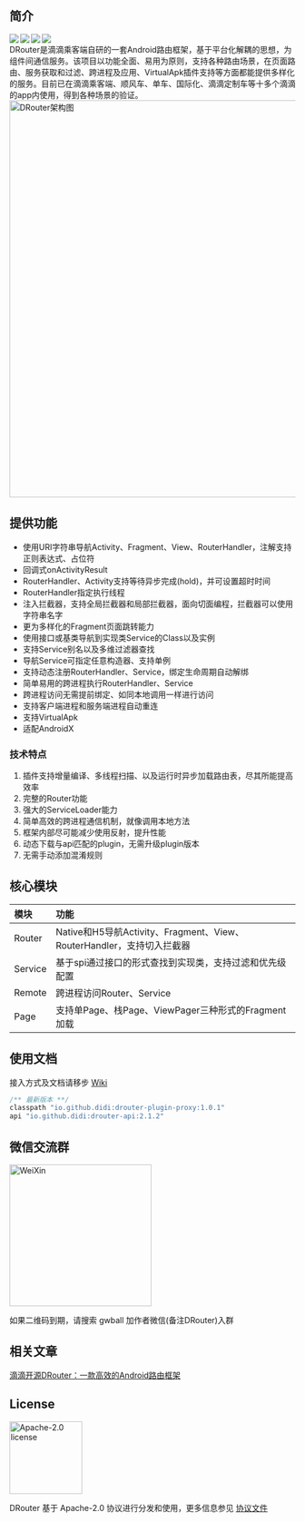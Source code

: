 ## 简介

<div align="center">
 <img src="https://img.shields.io/badge/license-Apache2.0-brightgreen.svg" align=left />
 <img src="https://img.shields.io/badge/drouter--plugin--proxy-1.0.1-red.svg" align=left />
 <img src="https://img.shields.io/badge/drouter--api-2.1.2-blue.svg" align=left />
 <img src="https://img.shields.io/badge/PRs-welcome-brightgreen.svg" align=left />
</div>
<br/>
DRouter是滴滴乘客端自研的一套Android路由框架，基于平台化解耦的思想，为组件间通信服务。该项目以功能全面、易用为原则，支持各种路由场景，在页面路由、服务获取和过滤、跨进程及应用、VirtualApk插件支持等方面都能提供多样化的服务。目前已在滴滴乘客端、顺风车、单车、国际化、滴滴定制车等十多个滴滴的app内使用，得到各种场景的验证。

<img src="https://czp.s3.didiyunapi.com/image/drouter/DRouter_Architecture.jpg" width="700px" align="center" alt="DRouter架构图"/>

## 提供功能

- 使用URI字符串导航Activity、Fragment、View、RouterHandler，注解支持正则表达式、占位符
- 回调式onActivityResult
- RouterHandler、Activity支持等待异步完成(hold)，并可设置超时时间
- RouterHandler指定执行线程
- 注入拦截器，支持全局拦截器和局部拦截器，面向切面编程，拦截器可以使用字符串名字
- 更为多样化的Fragment页面跳转能力
- 使用接口或基类导航到实现类Service的Class以及实例
- 支持Service别名以及多维过滤器查找
- 导航Service可指定任意构造器、支持单例
- 支持动态注册RouterHandler、Service，绑定生命周期自动解绑
- 简单易用的跨进程执行RouterHandler、Service
- 跨进程访问无需提前绑定、如同本地调用一样进行访问
- 支持客户端进程和服务端进程自动重连
- 支持VirtualApk
- 适配AndroidX

### 技术特点
1. 插件支持增量编译、多线程扫描、以及运行时异步加载路由表，尽其所能提高效率
2. 完整的Router功能
3. 强大的ServiceLoader能力
4. 简单高效的跨进程通信机制，就像调用本地方法
5. 框架内部尽可能减少使用反射，提升性能
6. 动态下载与api匹配的plugin，无需升级plugin版本
7. 无需手动添加混淆规则

## 核心模块

模块 | 功能
|  :-- | :--  |
Router | Native和H5导航Activity、Fragment、View、RouterHandler，支持切入拦截器
Service | 基于spi通过接口的形式查找到实现类，支持过滤和优先级配置
Remote | 跨进程访问Router、Service
Page | 支持单Page、栈Page、ViewPager三种形式的Fragment加载

## 使用文档

接入方式及文档请移步 [Wiki](https://github.com/didi/DRouter/wiki)

``` java
/** 最新版本 **/
classpath "io.github.didi:drouter-plugin-proxy:1.0.1"
api "io.github.didi:drouter-api:2.1.2"
```

## 微信交流群

<img src="https://czp.s3.didiyunapi.com/image/drouter/drouter.jpg" width="250px" align="center" alt="WeiXin"/>

如果二维码到期，请搜索 gwball 加作者微信(备注DRouter)入群

## 相关文章

[滴滴开源DRouter：一款高效的Android路由框架](https://juejin.cn/post/6975818153381068831)

## License

<img alt="Apache-2.0 license" src="https://www.apache.org/img/ASF20thAnniversary.jpg" width="128">

DRouter 基于 Apache-2.0 协议进行分发和使用，更多信息参见 [协议文件](LICENSE)
